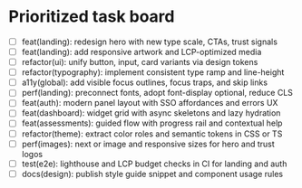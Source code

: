 # Prioritized task board

- [ ] feat(landing): redesign hero with new type scale, CTAs, trust signals
- [ ] feat(landing): add responsive artwork and LCP-optimized media
- [ ] refactor(ui): unify button, input, card variants via design tokens
- [ ] refactor(typography): implement consistent type ramp and line-height
- [ ] a11y(global): add visible focus outlines, focus traps, and skip links
- [ ] perf(landing): preconnect fonts, adopt font-display optional, reduce CLS
- [ ] feat(auth): modern panel layout with SSO affordances and errors UX
- [ ] feat(dashboard): widget grid with async skeletons and lazy hydration
- [ ] feat(assessments): guided flow with progress rail and contextual help
- [ ] refactor(theme): extract color roles and semantic tokens in CSS or TS
- [ ] perf(images): next or image and responsive sizes for hero and trust logos
- [ ] test(e2e): lighthouse and LCP budget checks in CI for landing and auth
- [ ] docs(design): publish style guide snippet and component usage rules
